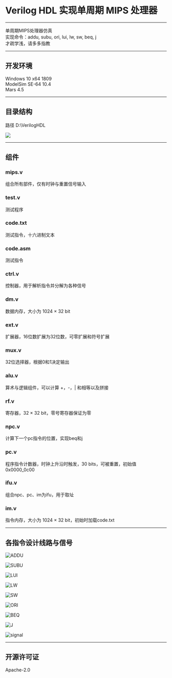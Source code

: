 ﻿# Verilog HDL 实现单周期 MIPS 处理器
---
单周期MIPS处理器仿真  
实现命令：addu, subu, ori, lui, lw, sw, beq, j  
才疏学浅，请多多指教  

---
## 开发环境
Windows 10 x64 1809  
ModelSim SE-64 10.4  
Mars 4.5  

---
## 目录结构

路径 D:\VerilogHDL  

![](pic/tree.jpg)

---
## 组件

### mips.v
组合所有部件，仅有时钟与重置信号输入

### test.v
测试程序

### code.txt
测试指令，十六进制文本

### code.asm
测试指令

### ctrl.v
控制器，用于解析指令并分解为各种信号

### dm.v
数据内存，大小为 1024 × 32 bit

### ext.v
扩展器，16位数扩展为32位数，可零扩展和符号扩展

### mux.v
32位选择器，根据0和1决定输出

### alu.v
算术与逻辑组件，可以计算 +，-，| 和相等以及拼接

### rf.v
寄存器，32 × 32 bit，零号寄存器保证为零

### npc.v
计算下一个pc指令的位置，实现beq和j

### pc.v
程序指令计数器，时钟上升沿时触发，30 bits，可被重置，初始值 0x0000_0c00

### ifu.v
组合npc、pc、im为ifu，用于取址

### im.v
指令内存，大小为 1024 × 32 bit，初始时加载code.txt

---
## 各指令设计线路与信号

![ADDU](pic/addu.JPG)

![SUBU](pic/subu.JPG)

![LUI](pic/lui.JPG)

![LW](pic/lw.JPG)

![SW](pic/sw.JPG)

![ORI](pic/ori.JPG)

![BEQ](pic/beq.JPG)

![J](pic/j.JPG)

![signal](pic/signal.JPG)

---
## 开源许可证

Apache-2.0
